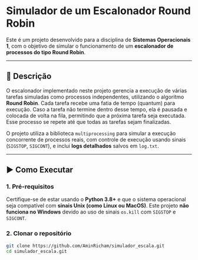 # Simulador de um Escalonador Round Robin

Este é um projeto desenvolvido para a disciplina de **Sistemas Operacionais 1**, com o objetivo de simular o funcionamento de um **escalonador de processos do tipo Round Robin**.

---

## 📌 Descrição

O escalonador implementado neste projeto gerencia a execução de várias tarefas simuladas como processos independentes, utilizando o algoritmo **Round Robin**. Cada tarefa recebe uma fatia de tempo (quantum) para execução. Caso a tarefa não termine dentro desse tempo, ela é pausada e colocada de volta na fila, permitindo que a próxima tarefa seja executada. Esse processo se repete até que todas as tarefas sejam finalizadas.

O projeto utiliza a biblioteca `multiprocessing` para simular a execução concorrente de processos reais, com controle de execução usando sinais (`SIGSTOP`, `SIGCONT`), e inclui **logs detalhados** salvos em `log.txt`.

---

## ▶️ Como Executar

### 1. **Pré-requisitos**
Certifique-se de estar usando o **Python 3.8+** e que o sistema operacional seja compatível com **sinais Unix (como Linux ou MacOS)**. Este projeto **não funciona no Windows** devido ao uso de sinais `os.kill` com `SIGSTOP` e `SIGCONT`.

### 2. **Clonar o repositório**
```bash
git clone https://github.com/AminRicham/simulador_escala.git
cd simulador_escala.git
